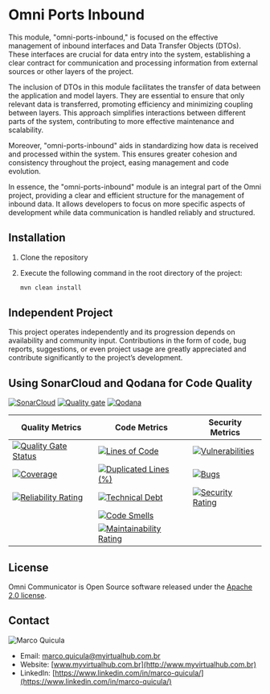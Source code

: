 # Omni Ports Inbound

This module, "omni-ports-inbound," is focused on the effective management of inbound interfaces and Data Transfer Objects (DTOs). These interfaces are crucial for data entry into the system, establishing a clear contract for communication and processing information from external sources or other layers of the project.

The inclusion of DTOs in this module facilitates the transfer of data between the application and model layers. They are essential to ensure that only relevant data is transferred, promoting efficiency and minimizing coupling between layers. This approach simplifies interactions between different parts of the system, contributing to more effective maintenance and scalability.

Moreover, "omni-ports-inbound" aids in standardizing how data is received and processed within the system. This ensures greater cohesion and consistency throughout the project, easing management and code evolution.

In essence, the "omni-ports-inbound" module is an integral part of the Omni project, providing a clear and efficient structure for the management of inbound data. It allows developers to focus on more specific aspects of development while data communication is handled reliably and structured.

## Installation

1. Clone the repository
2. Execute the following command in the root directory of the project:

    ```bash
    mvn clean install
    ```

## Independent Project

This project operates independently and its progression depends on availability and community input. Contributions in the form of code, bug reports, suggestions, or even project usage are greatly appreciated and contribute significantly to the project’s development.

## Using SonarCloud and Qodana for Code Quality

[![SonarCloud](https://sonarcloud.io/images/project_badges/sonarcloud-white.svg)](https://sonarcloud.io/summary/new_code?id=my-virtual-hub_omni-ports-inbound)
[![Quality gate](https://sonarcloud.io/api/project_badges/quality_gate?project=my-virtual-hub_omni-ports-inbound)](https://sonarcloud.io/summary/new_code?id=my-virtual-hub_omni-ports-inbound)  [![Qodana](https://github.com/my-virtual-hub/omni-comm-ports-outbound/actions/workflows/qodana.yml/badge.svg?branch=main)](https://github.com/my-virtual-hub/omni-ports-inbound/actions/workflows/qodana.yml)

| Quality Metrics | Code Metrics | Security Metrics |
|---|---|---|
| [![Quality Gate Status](https://sonarcloud.io/api/project_badges/measure?project=my-virtual-hub_omni-ports-inbound&metric=alert_status)](https://sonarcloud.io/summary/new_code?id=my-virtual-hub_omni-ports-inbound) | [![Lines of Code](https://sonarcloud.io/api/project_badges/measure?project=my-virtual-hub_omni-ports-inbound&metric=ncloc)](https://sonarcloud.io/summary/new_code?id=my-virtual-hub_omni-ports-inbound) | [![Vulnerabilities](https://sonarcloud.io/api/project_badges/measure?project=my-virtual-hub_omni-ports-inbound&metric=vulnerabilities)](https://sonarcloud.io/summary/new_code?id=my-virtual-hub_omni-ports-inbound) |
| [![Coverage](https://sonarcloud.io/api/project_badges/measure?project=my-virtual-hub_omni-ports-inbound&metric=coverage)](https://sonarcloud.io/summary/new_code?id=my-virtual-hub_omni-ports-inbound) | [![Duplicated Lines (%)](https://sonarcloud.io/api/project_badges/measure?project=my-virtual-hub_omni-ports-inbound&metric=duplicated_lines_density)](https://sonarcloud.io/summary/new_code?id=my-virtual-hub_omni-ports-inbound) | [![Bugs](https://sonarcloud.io/api/project_badges/measure?project=my-virtual-hub_omni-ports-inbound&metric=bugs)](https://sonarcloud.io/summary/new_code?id=my-virtual-hub_omni-ports-inbound) |
| [![Reliability Rating](https://sonarcloud.io/api/project_badges/measure?project=my-virtual-hub_omni-ports-inbound&metric=reliability_rating)](https://sonarcloud.io/summary/new_code?id=my-virtual-hub_omni-ports-inbound) | [![Technical Debt](https://sonarcloud.io/api/project_badges/measure?project=my-virtual-hub_omni-ports-inbound&metric=sqale_index)](https://sonarcloud.io/summary/new_code?id=my-virtual-hub_omni-ports-inbound) | [![Security Rating](https://sonarcloud.io/api/project_badges/measure?project=my-virtual-hub_omni-ports-inbound&metric=security_rating)](https://sonarcloud.io/summary/new_code?id=my-virtual-hub_omni-ports-inbound) |
| | [![Code Smells](https://sonarcloud.io/api/project_badges/measure?project=my-virtual-hub_omni-ports-inbound&metric=code_smells)](https://sonarcloud.io/summary/new_code?id=my-virtual-hub_omni-ports-inbound) | |
| | [![Maintainability Rating](https://sonarcloud.io/api/project_badges/measure?project=my-virtual-hub_omni-ports-inbound&metric=sqale_rating)](https://sonarcloud.io/summary/new_code?id=my-virtual-hub_omni-ports-inbound) | |

## License

Omni Communicator is Open Source software released under the [Apache 2.0 license](https://www.apache.org/licenses/LICENSE-2.0.html).

## Contact

![Marco Quicula](images/marco.png)

- Email: [marco.quicula@myirtualhub.com.br](mailto:marco.quicula@myvirtualhub.com.br)
- Website: [www.myvirtualhub.com.br](http://www.myvirtualhub.com.br)
- LinkedIn: [https://www.linkedin.com/in/marco-quicula/](https://www.linkedin.com/in/marco-quicula/)
